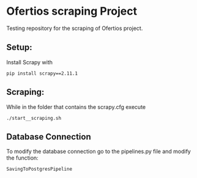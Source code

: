 # Ofertios scraping Project
Testing repository for the scraping of Ofertios project.


## Setup:

Install Scrapy with


    pip install scrapy==2.11.1


## Scraping:

While in the folder that contains the scrapy.cfg execute 

    ./start__scraping.sh



## Database Connection

To modify the database connection go to the pipelines.py file and modify the function:

    SavingToPostgresPipeline
